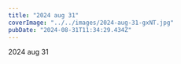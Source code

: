 ```yaml
---
title: "2024 aug 31"
coverImage: "../../images/2024-aug-31-gxNT.jpg"
pubDate: "2024-08-31T11:34:29.434Z"
---
```


2024 aug 31
